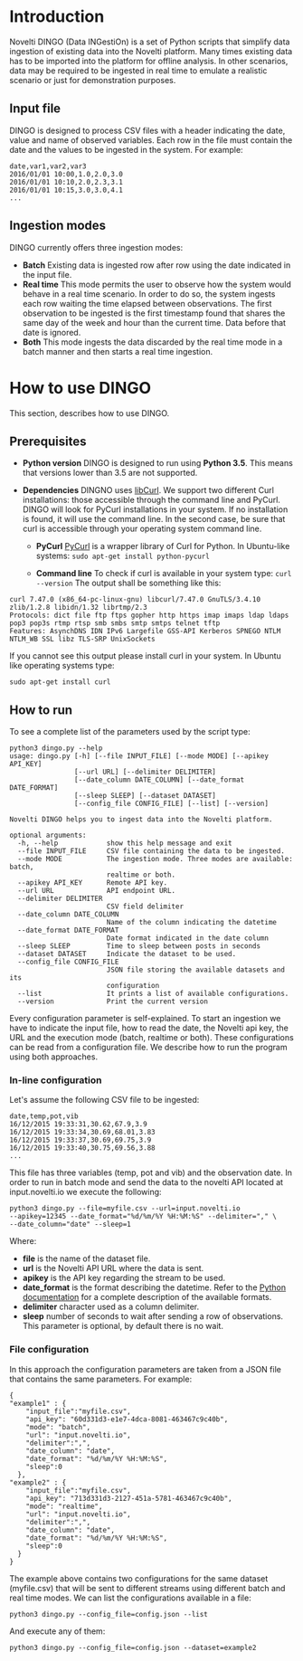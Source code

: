 # Introduction

Novelti DINGO (Data INGestiOn) is a set of Python scripts that simplify 
data ingestion of existing data into the Novelti platform. Many times
existing data has to be imported into the platform for offline analysis.
In other scenarios, data may be required to be ingested in real time to 
emulate a realistic scenario or just for demonstration purposes.

## Input file

DINGO is designed to process CSV files with a header 
indicating the date, value and name of observed variables. Each
row in the file must contain the date and the values to be ingested 
in the system. For example:

```
date,var1,var2,var3
2016/01/01 10:00,1.0,2.0,3.0
2016/01/01 10:10,2.0,2.3,3.1
2016/01/01 10:15,3.0,3.0,4.1
...
```
 
## Ingestion modes

DINGO currently offers three ingestion modes:
* **Batch** Existing data is ingested row after row using the date
 indicated in the input file.
* **Real time** This mode permits the user to observe how the system 
would behave in a real time scenario. In order to do so, the system 
ingests each row waiting the time elapsed between observations. The
first observation to be ingested is the first timestamp found that 
shares the same day of the week and hour than the current time. Data 
before that date is ignored.
* **Both** This mode ingests the data discarded by the real time mode
in a batch manner and then starts a real time ingestion.
 

# How to use DINGO

This section, describes how to use DINGO.

## Prerequisites

* **Python version** DINGO is designed to run using **Python 3.5**. 
This means that versions lower than 3.5 are not supported. 
* **Dependencies** DINGNO uses [libCurl](https://curl.haxx.se/libcurl).
We support two different Curl installations: those accessible through the 
command line and PyCurl. DINGO will look for PyCurl installations 
in your system. If no installation is found, it will use the command 
line. In the second case, be sure that curl is accessible through your
operating system command line.
  
  * **PyCurl** [PyCurl](http://pycurl.io/) is a wrapper library of Curl 
  for Python. In Ubuntu-like systems: `sudo apt-get install python-pycurl`
  
  * **Command line** To check if curl is available in your system type: 
  `curl --version`
The output shall be something like this:
```
curl 7.47.0 (x86_64-pc-linux-gnu) libcurl/7.47.0 GnuTLS/3.4.10 zlib/1.2.8 libidn/1.32 librtmp/2.3
Protocols: dict file ftp ftps gopher http https imap imaps ldap ldaps pop3 pop3s rtmp rtsp smb smbs smtp smtps telnet tftp 
Features: AsynchDNS IDN IPv6 Largefile GSS-API Kerberos SPNEGO NTLM NTLM_WB SSL libz TLS-SRP UnixSockets 
```
If you cannot see this output please install curl in your system. In
Ubuntu like operating systems type:
```
sudo apt-get install curl
```

## How to run
To see a complete list of the parameters used by the script type:
```
python3 dingo.py --help
usage: dingo.py [-h] [--file INPUT_FILE] [--mode MODE] [--apikey API_KEY]
                [--url URL] [--delimiter DELIMITER]
                [--date_column DATE_COLUMN] [--date_format DATE_FORMAT]
                [--sleep SLEEP] [--dataset DATASET]
                [--config_file CONFIG_FILE] [--list] [--version]

Novelti DINGO helps you to ingest data into the Novelti platform.

optional arguments:
  -h, --help            show this help message and exit
  --file INPUT_FILE     CSV file containing the data to be ingested.
  --mode MODE           The ingestion mode. Three modes are available: batch,
                        realtime or both.
  --apikey API_KEY      Remote API key.
  --url URL             API endpoint URL.
  --delimiter DELIMITER
                        CSV field delimiter
  --date_column DATE_COLUMN
                        Name of the column indicating the datetime
  --date_format DATE_FORMAT
                        Date format indicated in the date column
  --sleep SLEEP         Time to sleep between posts in seconds
  --dataset DATASET     Indicate the dataset to be used.
  --config_file CONFIG_FILE
                        JSON file storing the available datasets and its
                        configuration
  --list                It prints a list of available configurations.
  --version             Print the current version

```

Every configuration parameter is self-explained. To start an ingestion
we have to indicate the input file, how to read the date, the Novelti
api key, the URL and the execution mode (batch, realtime or both). These 
configurations can be read from a configuration file. We describe how
to run the program using both approaches.

### In-line configuration

Let's assume the following CSV file to be ingested:
```
date,temp,pot,vib
16/12/2015 19:33:31,30.62,67.9,3.9
16/12/2015 19:33:34,30.69,68.01,3.83
16/12/2015 19:33:37,30.69,69.75,3.9
16/12/2015 19:33:40,30.75,69.56,3.88
...
```
This file has three variables (temp, pot and vib) and the observation
date. In order to run in batch mode and send the data to the novelti
API located at input.novelti.io we execute the following:

```
python3 dingo.py --file=myfile.csv --url=input.novelti.io 
--apikey=12345 --date_format="%d/%m/%Y %H:%M:%S" --delimiter="," \
--date_column="date" --sleep=1
```
Where:
* **file** is the name of the dataset file.
* **url** is the Novelti API URL where the data is sent.
* **apikey** is the API key regarding the stream to be used.
* **date_format** is the format describing the datetime. Refer to the
[Python documentation](https://docs.python.org/3/library/datetime.html)
 for a complete description of the available formats.
* **delimiter** character used as a column delimiter.
* **sleep** number of seconds to wait after sending a row of observations.
This parameter is optional, by default there is no wait.

### File configuration

In this approach the configuration parameters are taken from a JSON
file that contains the same parameters. For example:
```
{
"example1" : {
    "input_file":"myfile.csv",
    "api_key": "60d331d3-e1e7-4dca-8081-463467c9c40b",
    "mode": "batch",
    "url": "input.novelti.io",
    "delimiter":",",
    "date_column": "date",
    "date_format": "%d/%m/%Y %H:%M:%S",
    "sleep":0
  },
"example2" : {
    "input_file":"myfile.csv",
    "api_key": "713d331d3-2127-451a-5781-463467c9c40b",
    "mode": "realtime",
    "url": "input.novelti.io",
    "delimiter":",",
    "date_column": "date",
    "date_format": "%d/%m/%Y %H:%M:%S",
    "sleep":0
  }
}
```
The example above contains two configurations for the same dataset
(myfile.csv) that will be sent to different streams using different
batch and real time modes. We can list the configurations available
in a file:
```
python3 dingo.py --config_file=config.json --list
```
And execute any of them:
```
python3 dingo.py --config_file=config.json --dataset=example2
```

